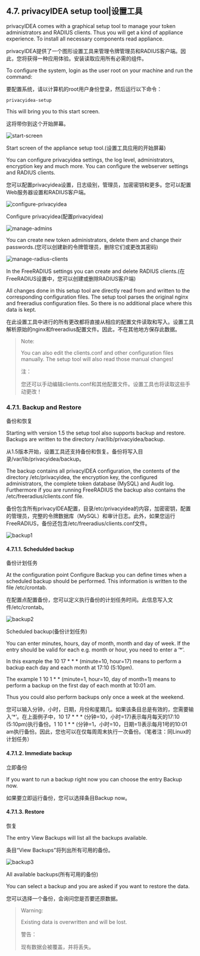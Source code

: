 ## 4.7. privacyIDEA setup tool|设置工具

privacyIDEA comes with a graphical setup tool to manage your token administrators and RADIUS clients. Thus you will get a kind of appliance experience. To install all necessary components read appliance.

privacyIDEA提供了一个图形设置工具来管理令牌管理员和RADIUS客户端。因此，您将获得一种应用体验。安装读取应用所有必需的组件。

To configure the system, login as the user root on your machine and run the command:

要配置系统，请以计算机的root用户身份登录，然后运行以下命令：

```
privacyidea-setup
```

This will bring you to this start screen.

这将带你到这个开始屏幕。

![start-screen](../Contents/start-screen.png)

Start screen of the appliance setup tool.(设置工具应用的开始屏幕)

You can configure privacyidea settings, the log level, administrators, encryption key and much more. You can configure the webserver settings and RADIUS clients.

您可以配置privacyidea设置，日志级别，管理员，加密密钥和更多。您可以配置Web服务器设置和RADIUS客户端。

![configure-privacyidea](../Contents/configure-privacyidea.png)

Configure privacyidea(配置privacyidea)

![manage-admins](../Contents/manage-admins.png)

You can create new token administrators, delete them and change their passwords.(您可以创建新的令牌管理员，删除它们或更改其密码)

![manage-radius-clients](../Contents/manage-radius-clients.png)

In the FreeRADIUS settings you can create and delete RADIUS clients.(在FreeRADIUS设置中，您可以创建或删除RADIUS客户端)

All changes done in this setup tool are directly read from and written to the corresponding configuration files. The setup tool parses the original nginx and freeradius configuration files. So there is no additional place where this data is kept.

在此设置工具中进行的所有更改都将直接从相应的配置文件读取和写入。设置工具解析原始的nginx和freeradius配置文件。因此，不在其他地方保存此数据。

> Note:
> 
> You can also edit the clients.conf and other configuration files manually. The setup tool will also read those manual changes!
> 
> 注：
> 
> 您还可以手动编辑clients.conf和其他配置文件。设置工具也将读取这些手动更改！

### 4.7.1. Backup and Restore

备份和恢复

Starting with version 1.5 the setup tool also supports backup and restore. Backups are written to the directory /var/lib/privacyidea/backup.

从1.5版本开始，设置工具还支持备份和恢复。备份将写入目录/var/lib/privacyidea/backup。

The backup contains all privacyIDEA configuration, the contents of the directory /etc/privacyidea, the encryption key, the configured administrators, the complete token database (MySQL) and Audit log. Furthermore if you are running FreeRADIUS the backup also contains the /etc/freeradius/clients.conf file.

备份包含所有privacyIDEA配置，目录/etc/privacyidea的内容，加密密钥，配置的管理员，完整的令牌数据库（MySQL）和审计日志。此外，如果您运行FreeRADIUS，备份还包含/etc/freeradius/clients.conf文件。

![backup1](../Contents/backup1.png)

#### 4.7.1.1. Schedulded backup

备份计划任务

At the configuration point Configure Backup you can define times when a scheduled backup should be performed. This information is written to the file /etc/crontab.

在配置点配置备份，您可以定义执行备份的计划任务时间。此信息写入文件/etc/crontab。

![backup2](../Contents/backup2.png)

Scheduled backup(备份计划任务)

You can enter minutes, hours, day of month, month and day of week. If the entry should be valid for each e.g. month or hour, you need to enter a ‘*’.

In this example the 10 17 * * * (minute=10, hour=17) means to perform a backup each day and each month at 17:10 (5:10pm).

The example 1 10 1 * * (minute=1, hour=10, day of month=1) means to perform a backup on the first day of each month at 10:01 am.

Thus you could also perform backups only once a week at the weekend.

您可以输入分钟，小时，日期，月份和星期几。如果该条目总是有效的，您需要输入‘*’。在上面例子中，10 17 * * * (分钟=10，小时=17)表示每月每天的17:10 (5:10pm)执行备份。1 10 1 * * (分钟=1，小时=10，日期=1)表示每月1号的10:01 am执行备份。因此，您也可以在仅每周周末执行一次备份。（笔者注：同Linux的计划任务）

#### 4.7.1.2. Immediate backup

立即备份

If you want to run a backup right now you can choose the entry Backup now.

如果要立即运行备份，您可以选择条目Backup now。

#### 4.7.1.3. Restore

恢复

The entry View Backups will list all the backups available.

条目“View Backups”将列出所有可用的备份。

![backup3](../Contents/backup3.png)

All available backups(所有可用的备份)

You can select a backup and you are asked if you want to restore the data.

您可以选择一个备份，会询问您是否要还原数据。

> Warning:
> 
> Existing data is overwritten and will be lost.
> 
> 警告：
> 
> 现有数据会被覆盖，并将丢失。